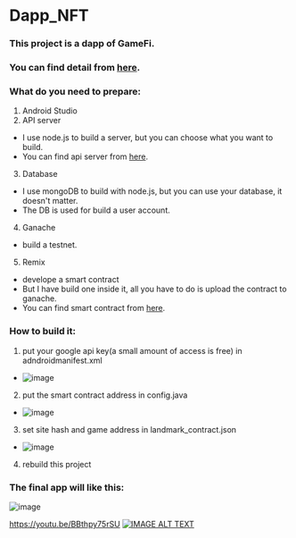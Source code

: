 # Dapp_NFT
### This project is a dapp of GameFi.
### You can find detail from [here](https://medium.com/p/c840acd167c).

### What do you need to prepare:
1. Android Studio
2. API server
  - I use node.js to build a server, but you can choose what you want to build. 
  - You can find api server from [here](https://github.com/Yorkchung/gamefi_api).
3. Database
  - I use mongoDB to build with node.js, but you can use your database, it doesn't matter.
  - The DB is used for build a user account.
4. Ganache
  - build a testnet.
5. Remix
  - develope a smart contract
  - But I have build one inside it, all you have to do is upload the contract to ganache.
  - You can find smart contract from [here](
  https://github.com/Yorkchung/GameFi_Contract).
### How to build it:
1. put your google api key(a small amount of access is free) in adndroidmanifest.xml
- ![image](https://user-images.githubusercontent.com/31153913/194749279-fe050288-609a-4ba7-874e-d9f59ee0457f.png)
2. put the smart contract address in config.java
- ![image](https://user-images.githubusercontent.com/31153913/194749341-59d36b92-f9ef-4d94-b474-61b5bbbae93e.png)
3. set site hash and game address in landmark_contract.json 
- ![image](https://user-images.githubusercontent.com/31153913/194749371-c396c9e8-c49b-4579-94c0-59a9f41a9b89.png)
4. rebuild this project


### The final app will like this:

![image](https://user-images.githubusercontent.com/31153913/194749543-2f2dff0c-4802-4dcf-a3db-7d44487b9b5a.png)

https://youtu.be/BBthpy75rSU
[![IMAGE ALT TEXT](http://img.youtube.com/vi/BBthpy75rSU/0.jpg)](https://www.youtube.com/watch?v=BBthpy75rSU "YOUR_VIDEO_TITLE")
